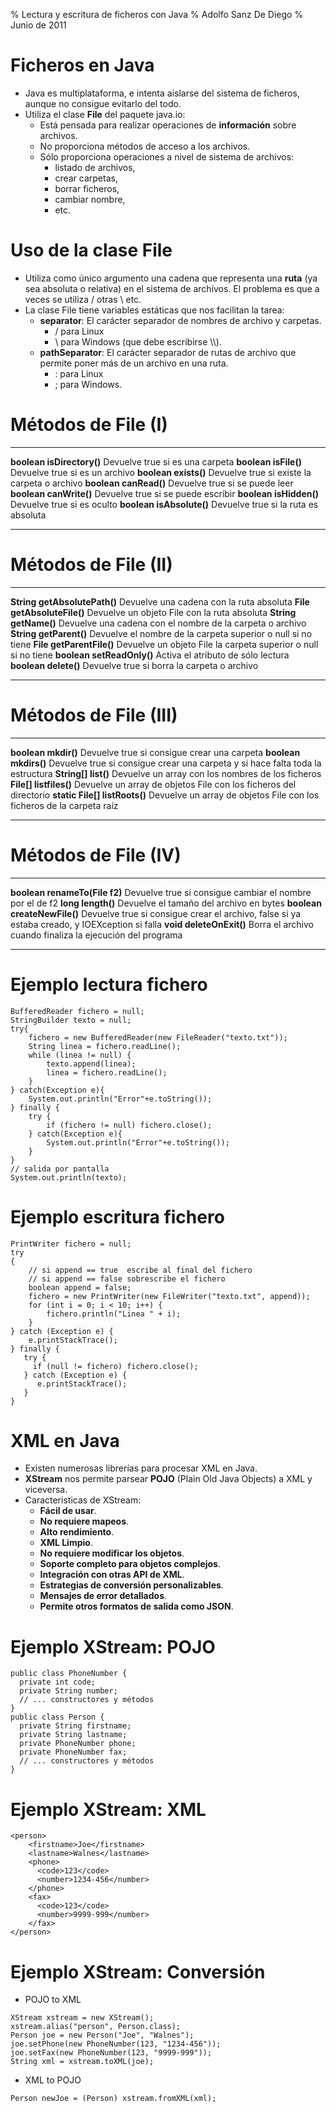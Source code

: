 % Lectura y escritura de ficheros con Java
% Adolfo Sanz De Diego
% Junio de 2011

# Ficheros en Java

- Java es multiplataforma, e intenta aislarse del sistema de ficheros,
aunque no consigue evitarlo del todo.
- Utiliza el clase **File** del paquete java.io:
    - Está pensada para realizar operaciones de **información** sobre archivos.
    - No proporciona métodos de acceso a los archivos.
    - Sólo proporciona operaciones a nivel de sistema de archivos:
        - listado de archivos,
        - crear carpetas,
        - borrar ficheros,
        - cambiar nombre,
        - etc.

# Uso de la clase File

- Utiliza como único argumento una cadena que representa
una **ruta** (ya sea absoluta o relativa) en el sistema de archivos.
El problema es que a veces se utiliza / otras \\ etc.
- La clase File tiene variables estáticas que nos facilitan la tarea:
    - **separator**: El carácter separador de nombres de archivo y carpetas.
        - / para Linux
        - \\ para Windows (que debe escribirse \\\\).
    - **pathSeparator**: El carácter separador de rutas de archivo que
    permite poner más de un archivo en una ruta.
        - : para Linux 
        - ; para Windows.

# Métodos de  File (I)

----------------------------- --------------------------------------------------
**boolean isDirectory()**     Devuelve true si es una carpeta
**boolean isFile()**          Devuelve true si es un archivo
**boolean exists()**          Devuelve true si existe la carpeta o archivo
**boolean canRead()**         Devuelve true si se puede leer
**boolean canWrite()**        Devuelve true si se puede escribir
**boolean isHidden()**        Devuelve true si es oculto
**boolean isAbsolute()**      Devuelve true si la ruta es absoluta
----------------------------- --------------------------------------------------

# Métodos de  File (II)

----------------------------- --------------------------------------------------
**String getAbsolutePath()**  Devuelve una cadena con la ruta absoluta
**File getAbsoluteFile()**    Devuelve un objeto File con la ruta absoluta
**String getName()**          Devuelve una cadena con el nombre de la carpeta o archivo
**String getParent()**        Devuelve el nombre de la carpeta superior o null si no tiene
**File getParentFile()**      Devuelve un objeto File la carpeta superior o null si no tiene
**boolean setReadOnly()**     Activa el atributo de sólo lectura
**boolean delete()**          Devuelve true si borra la carpeta o archivo 
----------------------------- --------------------------------------------------

# Métodos de  File (III)

----------------------------- --------------------------------------------------
**boolean mkdir()**           Devuelve true si consigue crear una carpeta
**boolean mkdirs()**          Devuelve true si consigue crear una carpeta y si hace falta toda la estructura
**String[] list()**           Devuelve un array con los nombres de los ficheros
**File[] listfiles()**        Devuelve un array de objetos File con los ficheros del directorio
**static File[] listRoots()** Devuelve un array de objetos File con los ficheros de la carpeta raíz
----------------------------- --------------------------------------------------

# Métodos de  File (IV)

----------------------------- --------------------------------------------------
**boolean renameTo(File f2)** Devuelve true si consigue cambiar el nombre por el de f2
**long length()**             Devuelve el tamaño del archivo en bytes
**boolean createNewFile()**   Devuelve true si consigue crear el archivo,
                              false si ya estaba creado, y IOEXception si falla
**void deleteOnExit()**       Borra el archivo cuando finaliza la ejecución del programa
----------------------------- --------------------------------------------------

# Ejemplo lectura fichero

~~~~~~~~~~~~~~~~~~~~~~~~~~~~~~~~~~~~~~~~~~~~~~~~~~~~~~~~~~~~~~~~~~~~~~~~~~~~~~~~
BufferedReader fichero = null;
StringBuilder texto = null;
try{
    fichero = new BufferedReader(new FileReader("texto.txt"));
    String linea = fichero.readLine();
    while (linea != null) {
        texto.append(linea);
        linea = fichero.readLine();
    }
} catch(Exception e){
    System.out.println("Error"+e.toString());
} finally {
    try {
        if (fichero != null) fichero.close();
    } catch(Exception e){
        System.out.println("Error"+e.toString());
    }
}
// salida por pantalla
System.out.println(texto);
~~~~~~~~~~~~~~~~~~~~~~~~~~~~~~~~~~~~~~~~~~~~~~~~~~~~~~~~~~~~~~~~~~~~~~~~~~~~~~~~

# Ejemplo escritura fichero

~~~~~~~~~~~~~~~~~~~~~~~~~~~~~~~~~~~~~~~~~~~~~~~~~~~~~~~~~~~~~~~~~~~~~~~~~~~~~~~~
PrintWriter fichero = null;
try
{
    // si append == true  escribe al final del fichero
    // si append == false sobrescribe el fichero
    boolean append = false;
    fichero = new PrintWriter(new FileWriter("texto.txt", append));
    for (int i = 0; i < 10; i++) {
        fichero.println("Linea " + i);
    }
} catch (Exception e) {
    e.printStackTrace();
} finally {
   try {
     if (null != fichero) fichero.close();
   } catch (Exception e) {
      e.printStackTrace();
   }
}
~~~~~~~~~~~~~~~~~~~~~~~~~~~~~~~~~~~~~~~~~~~~~~~~~~~~~~~~~~~~~~~~~~~~~~~~~~~~~~~~

# XML en Java

- Existen numerosas librerías para procesar XML en Java.
- **XStream** nos permite parsear **POJO** (Plain Old Java Objects) a XML y viceversa.
- Caracteristicas de XStream:
    - **Fácil de usar**.
    - **No requiere mapeos**.
    - **Alto rendimiento**.
    - **XML Limpio**.
    - **No requiere modificar los objetos**.
    - **Soporte completo para objetos complejos**.
    - **Integración con otras API de XML**.
    - **Estrategias de conversión personalizables**.
    - **Mensajes de error detallados**.
    - **Permite otros formatos de salida como JSON**.

# Ejemplo XStream: POJO

~~~~~~~~~~~~~~~~~~~~~~~~~~~~~~~~~~~~~~~~~~~~~~~~~~~~~~~~~~~~~~~~~~~~~~~~~~~~~~~~
public class PhoneNumber {
  private int code;
  private String number;
  // ... constructores y métodos
}
public class Person {
  private String firstname;
  private String lastname;
  private PhoneNumber phone;
  private PhoneNumber fax;
  // ... constructores y métodos
}
~~~~~~~~~~~~~~~~~~~~~~~~~~~~~~~~~~~~~~~~~~~~~~~~~~~~~~~~~~~~~~~~~~~~~~~~~~~~~~~~

# Ejemplo XStream: XML

~~~~~~~~~~~~~~~~~~~~~~~~~~~~~~~~~~~~~~~~~~~~~~~~~~~~~~~~~~~~~~~~~~~~~~~~~~~~~~~~
<person>
    <firstname>Joe</firstname>
    <lastname>Walnes</lastname>
    <phone>
      <code>123</code>
      <number>1234-456</number>
    </phone>
    <fax>
      <code>123</code>
      <number>9999-999</number>
    </fax>
</person>
~~~~~~~~~~~~~~~~~~~~~~~~~~~~~~~~~~~~~~~~~~~~~~~~~~~~~~~~~~~~~~~~~~~~~~~~~~~~~~~~

# Ejemplo XStream: Conversión

- POJO to XML

~~~~~~~~~~~~~~~~~~~~~~~~~~~~~~~~~~~~~~~~~~~~~~~~~~~~~~~~~~~~~~~~~~~~~~~~~~~~~~~~
XStream xstream = new XStream();
xstream.alias("person", Person.class);
Person joe = new Person("Joe", "Walnes");
joe.setPhone(new PhoneNumber(123, "1234-456"));
joe.setFax(new PhoneNumber(123, "9999-999"));
String xml = xstream.toXML(joe);
~~~~~~~~~~~~~~~~~~~~~~~~~~~~~~~~~~~~~~~~~~~~~~~~~~~~~~~~~~~~~~~~~~~~~~~~~~~~~~~~

- XML to POJO

~~~~~~~~~~~~~~~~~~~~~~~~~~~~~~~~~~~~~~~~~~~~~~~~~~~~~~~~~~~~~~~~~~~~~~~~~~~~~~~~
Person newJoe = (Person) xstream.fromXML(xml);
~~~~~~~~~~~~~~~~~~~~~~~~~~~~~~~~~~~~~~~~~~~~~~~~~~~~~~~~~~~~~~~~~~~~~~~~~~~~~~~~

